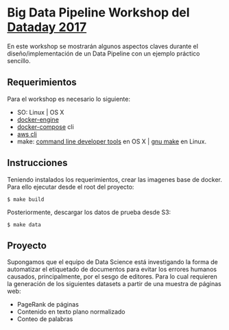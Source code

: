# Big Data Pipeline Workshop del [Dataday 2017](https://sg.com.mx/dataday/)
En este workshop se mostrarán algunos aspectos claves durante el diseño/implementación de un Data Pipeline con un ejemplo práctico sencillo.


## Requerimientos
Para el workshop es necesario lo siguiente:
* SO: Linux | OS X
* [docker-engine](https://docs.docker.com/engine/installation/)
* [docker-compose](https://docs.docker.com/compose/install/) cli
* [aws cli](https://aws.amazon.com/cli/)
* make: [command line developer tools](https://developer.apple.com/downloads/index.action?=command%20line%20tools) en OS X | [gnu make](https://www.gnu.org/software/make/) en Linux.


## Instrucciones
Teniendo instalados los requerimientos, crear las imagenes base de docker. Para ello ejecutar desde el root del proyecto:
```
$ make build
```

Posteriormente, descargar los datos de prueba desde S3:
```
$ make data
```


## Proyecto
Supongamos que el equipo de Data Science está investigando la forma de automatizar el etiquetado de documentos para evitar los errores humanos causados, principalmente, por el sesgo de editores. Para lo cual requieren la generación de los siguientes datasets a partir de una muestra de páginas web:

* PageRank de páginas
* Contenido en texto plano normalizado
* Conteo de palabras
